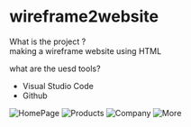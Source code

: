 # wireframe2website
What is the project ?\
making a wireframe website using HTML

what are the uesd tools?
+ Visual Studio Code
+ Github

![HomePage](HomePage.png)
![Products](ProductsPage.png)
![Company](Company.png)
![More](More.png)